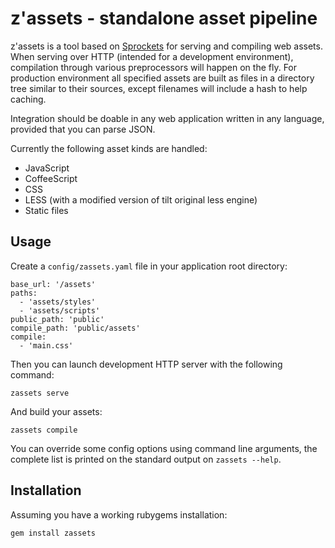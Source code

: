 z'assets - standalone asset pipeline
====================================

  z'assets is a tool based on [Sprockets][] for serving and compiling
web assets. When serving over HTTP (intended for a development
environment), compilation through various preprocessors will happen on
the fly. For production environment all specified assets are built as
files in a directory tree similar to their sources, except filenames
will include a hash to help caching.

[Sprockets]: https://github.com/sstephenson/sprockets

  Integration should be doable in any web application written in any
language, provided that you can parse JSON.

  Currently the following asset kinds are handled:

  * JavaScript
  * CoffeeScript
  * CSS
  * LESS (with a modified version of tilt original less engine)
  * Static files


Usage
-----

  Create a `config/zassets.yaml` file in your application root
directory:

    base_url: '/assets'
    paths:
      - 'assets/styles'
      - 'assets/scripts'
    public_path: 'public'
    compile_path: 'public/assets'
    compile:
      - 'main.css'

  Then you can launch development HTTP server with the following
command:

    zassets serve

  And build your assets:

    zassets compile

  You can override some config options using command line arguments,
the complete list is printed on the standard output on
`zassets --help`.


Installation
------------

  Assuming you have a working rubygems installation:

    gem install zassets
